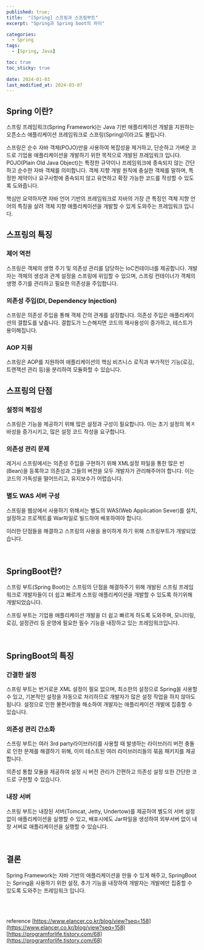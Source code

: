 ```yaml
---
published: true;
title:  "[Spring] 스프링과 스프링부트"
excerpt: "Spring과 Spring boot의 차이"

categories:
  - Spring
tags:
  - [Spring, Java]

toc: true
toc_sticky: true
 
date: 2024-01-03
last_modified_at: 2024-03-07
---
```

## Spring 이란?
스프링 프레임워크(Spring Framework)는 Java 기반 애플리케이션 개발을 지원하는 오픈소스 애플리케이션 프레임워크로 스프링(Spring)이라고도 불립니다.

스프링은 순수 자바 객체(POJO)만을 사용하여 복잡성을 제거하고, 단순하고 가벼운 코드로 기업용 애플리케이션을 개발하기 위한 목적으로 개발된 프레임워크 입니다. POJO(Plain Old Java Object)는 특정한 규약이나 프레임워크에 종속되지 않는 간단하고 순수한 자바 객체를 의미합니다. 객체 지향 개발 원칙에 충실한 객체를 말하며, 특정한 제약이나 요구사항에 종속되지 않고 유연하고 확장 가능한 코드를 작성할 수 있도록 도와줍니다.

핵심만 요약하자면 자바 언어 기반의 프레임워크로 자바의 가장 큰 특징인 객체 지향 언어의 특징을 살려 객체 지향 애플리케이션을 개발할 수 있게 도와주는 프레임워크 입니다.
<br>

## 스프링의 특징
### 제어 역전
스프링은 객체의 생명 주기 및 의존성 관리를 담당하는 IoC컨테이너를 제공합니다. 개발자는 객체의 생성과 관계 설정을 스프링에 위임할 수 있으며, 스프링 컨테이너가 객체의 생명 주기를 관리하고 필요한 의존성을 주입합니다.

### 의존성 주입(DI, Dependency Injection)
스프링은 의존성 주입을 통해 객체 간의 관계를 설정합니다. 의존성 주입은 애플리케이션의 결합도를 낮춥니다. 결합도가 느슨해지면 코드의 재사용성이 증가하고, 테스트가 용이해집니다.

### AOP 지원
스프링은 AOP를 지원하여 애플리케이션의 핵심 비즈니스 로직과 부가적인 기능(로깅, 트랜잭션 관리 등)을 분리하여 모듈화할 수 있습니다.

## 스프링의 단점
### 설정의 복잡성
스프링은 기능을 제공하기 위해 많은 설정과 구성이 필요합니다. 이는 초기 설정의 복ㅈ바성을 증가시키고, 많은 설정 코드 작성을 요구합니다.

### 의존성 관리 문제
레거시 스프링에서는 의존성 주입을 구현하기 위해 XML설정 파일을 통한 많은 빈(Bean)을 등록하고 의존성과 그들의 버전을 모두 개발자가 관리해주어야 합니다. 이는 코드의 가독성을 떨어뜨리고, 유지보수가 어렵습니다.

### 별도 WAS 서버 구성
스프링을 웹상에서 사용하기 위해서는 별도의 WAS(Web Application Sever)를 설치, 설정하고 프로젝트를 War파일로 빌드하여 배포하여야 합니다.

이러한 단점들을 해결하고 스프링의 사용을 용이하게 하기 위해 스프링부트가 개발되었습니다. 

<br>

## SpringBoot란?
스프링 부트(Spring Boot)는 스프링의 단점을 해결하주기 위해 개발된 스프링 프레임워크로 개발자들이 더 쉽고 빠르게 스프링 애플리케이션을 개발할 수 있도록 하기위해 개발되었습니다.

스프링 부트는 기업용 애플리케이션 개발을 더 쉽고 빠르게 하도록 도와주며, 모니터링, 로깅, 설정관리 등 운영에 필요한 필수 기능을 내장하고 있는 프레임워크입니다.

<br>

## SpringBoot의 특징
### 간결한 설정
스프링 부트는 번거로운 XML 설정이 필요 없으며, 최소한의 설정으로 Spring을 사용할 수 있고, 기본적인 설정을 자동으로 처리하므로 개발자가 많은 설정 작업을 하지 않아도 됩니다. 설정으로 인한 불편사항을 해소하여 개발자는 애플리케이션 개발에 집중할 수 있습니다.

### 의존성 관리 간소화
스프링 부트는 여러 3rd party라이브러리를 사용할 때 발생하는 라이브러리 버전 충돌로 인한 문제를 해결하기 위해, 이미 테스트된 여러 라이브러리들의 묶음 패키지를 제공합니다. 

의존성 통합 모듈을 제공하여 설정 시 버전 관리가 간편하고 의존성 설정 또한 간단한 코드로 구현할 수 있습니다.

### 내장 서버
스프링 부트는 내장된 서버(Tomcat, Jetty, Undertow)를 제공하여 별도의 서버 설정 없이 애플리케이션을 실행할 수 있고, 배포시에도 Jar파일을 생성하여 외부서버 없이 내장 서버로 애플리케이션을 실행할 수 있습니다.

<br>

## 결론
Spring Framework는 자바 기반의 애플리케이션을 만들 수 있게 해주고, SpringBoot는 Spring을 사용하기 위한 설정, 추가 기능을 내장하여 개발자는 개발에만 집중할 수 있도록 도와주는 프레임워크 입니다. 

<br>
<br>

reference
[https://www.elancer.co.kr/blog/view?seq=158](https://www.elancer.co.kr/blog/view?seq=158)  
[https://programforlife.tistory.com/68](https://programforlife.tistory.com/68)